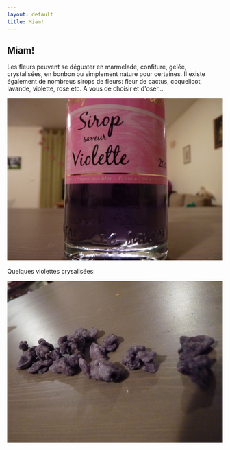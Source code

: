 ```yaml
---
layout: default
title: Miam!
---
```


## Miam!

Les fleurs peuvent se déguster en marmelade, confiture, gelée, crystalisées, en bonbon ou simplement nature pour certaines.
Il existe également de nombreus sirops de fleurs: fleur de cactus, coquelicot, lavande, violette, rose etc.
A vous de choisir et d'oser...

![sirop](/assets/images/pages/p1080219.jpg)

Quelques violettes crysalisées:

![violette](/assets/images/pages/p1080220.jpg)

